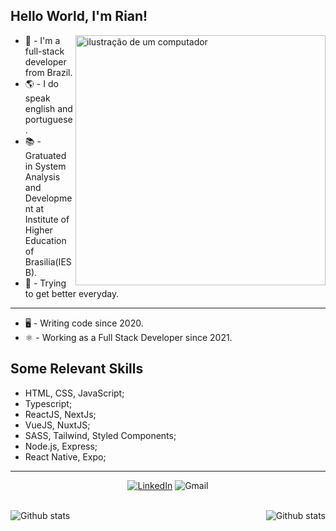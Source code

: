 ## Hello World, I'm <strong>Rian</strong>!

<img src="https://raw.githubusercontent.com/MicaelliMedeiros/micaellimedeiros/master/image/computer-illustration.png" alt="ilustração de um computador" min-width="400px" max-width="400px" width="400px" align="right">

<p align="left"> 

- 💫   - I'm a full-stack developer from Brazil.
- 🌎   - I do speak english and portuguese.
- 📚   - Gratuated in System Analysis and Development at Institute of Higher Education of Brasilia(IESB).
- 🚀   - Trying to get better everyday.
---

- 🖥   - Writing code since 2020.
- ⚛️   - Working as a Full Stack Developer since 2021.

## Some Relevant Skills
- HTML, CSS, JavaScript;
- Typescript;
- ReactJS, NextJs;
- VueJS, NuxtJS; 
- SASS, Tailwind, Styled Components;
- Node.js, Express;
- React Native, Expo;

---
<p align="center"> 
<a href="https://www.linkedin.com/in/idkrian/" title="LinkedIn" target="_blank">
<img src="https://img.shields.io/badge/LinkedIn-0077B5?style=for-the-badge&logo=linkedin&logoColor=white" alt="LinkedIn"/></a>
<img src="https://img.shields.io/badge/Email-232326?style=for-the-badge&logo=Gmail" alt="Gmail"/></a>

<br>
<br>

<p align="center"> 
      <img
        src="https://github-readme-stats.vercel.app/api/top-langs/?username=idkrian&theme=dark&hide_border=false&include_all_commits=true&count_private=true&layout=compact"
         align="left"
        alt="Github stats"
      />
</p>
<p align="center"> 
      <img
        src="https://github-readme-streak-stats.herokuapp.com/?user=idkrian&theme=dark&hide_border=false"
         align="right"
        alt="Github stats"
      />
</p>




